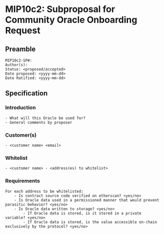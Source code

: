 # MIP10c2: Subproposal for Community Oracle Onboarding Request

## Preamble
```
MIP10c2-SP#: 
Author(s): 
Status: <proposed/accepted>
Date proposed: <yyyy-mm-dd>
Date Ratified: <yyyy-mm-dd>
``` 

## Specification

### Introduction
	- What will this Oracle be used for?
	- General comments by proposer

### Customer(s)
 	- <customer name> <email>

### Whitelist
	- <customer name> - <address(es) to whitelist>

### Requirements
	For each address to be whitelisted:
		- Is contract source code verified on etherscan? <yes/no>
		- Is Oracle data used in a permissioned manner that would prevent parasitic behavior? <yes/no>
		- Is Oracle data written to storage? <yes/no>
			- If Oracle data is stored, is it stored in a private variable? <yes/no>
			- If Oracle data is stored, is the value accessible on-chain exclusively by the protocol? <yes/no>
